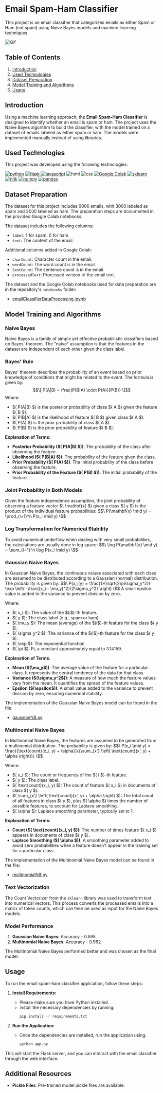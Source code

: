 # Email Spam-Ham Classifier

This project is an email classifier that categorizes emails as either Spam or Ham (not spam) using Naive Bayes models and machine learning techniques.

<img src="/static/gif/demo.gif" alt="Gif">

## Table of Contents
1. [Introduction](#introduction)
2. [Used Technologies](#used-technologies)
3. [Dataset Preparation](#dataset-preparation)
4. [Model Training and Algorithms](#model-training-and-algorithms)
5. [Usage](#usage)

## Introduction

Using a machine learning approach, the **Email Spam-Ham Classifier** is designed to identify whether an email is spam or ham. The project uses the Naive Bayes algorithm to build the classifier, with the model trained on a dataset of emails labeled as either spam or ham. The models were implemented manually instead of using libraries.

## Used Technologies

This project was developed using the following technologies:

[![python](https://img.icons8.com/color/50/000000/python.png)](https://www.python.org/) [![flask](https://img.icons8.com/color/50/000000/flask.png)](https://flask.palletsprojects.com/en/3.0.x/) [![javascript](https://img.icons8.com/color/50/000000/javascript.png)](https://www.javascript.com/) ![html](https://img.icons8.com/?size=50&id=20909&format=png&color=000000) ![css](https://img.icons8.com/?size=50&id=21278&format=png&color=000000) [![Google Colab](https://img.icons8.com/color/48/000000/google-colab.png)](https://colab.research.google.com/) [![sklearn](https://upload.wikimedia.org/wikipedia/commons/thumb/0/05/Scikit_learn_logo_small.svg/70px-Scikit_learn_logo_small.svg.png)](https://scikit-learn.org/) [![nltk](https://miro.medium.com/v2/resize:fit:50/1*YM2HXc7f4v02pZBEO8h-qw.png)](https://www.nltk.org/) [![numpy](https://img.icons8.com/color/48/000000/numpy.png)](https://numpy.org/) [![pandas](https://img.icons8.com/color/50/000000/pandas.png)](https://pandas.pydata.org/)

## Dataset Preparation

The dataset for this project includes 6000 emails, with 3000 labeled as spam and 3000 labeled as ham. The preparation steps are documented in the provided Google Colab notebooks.

The dataset includes the following columns:
- `label`: 1 for spam, 0 for ham.
- `text`: The content of the email.

Additional columns added in Google Colab:
- `charCount`: Character count in the email.
- `wordCount`: The word count is in the email.
- `SentCount`: The sentence count is in the email.
- `processedText`: Processed version of the email text.

The dataset and the Google Colab notebooks used for data preparation are in the repository's `notebooks` folder:
- [emailClassifierDataProcessing.ipynb](data/emailClassifierDataProcessing.ipynb)

## Model Training and Algorithms
### Naive Bayes
Naive Bayes is a family of simple yet effective probabilistic classifiers based on Bayes' theorem. The "naive" assumption is that the features in the dataset are independent of each other given the class label.

### Bayes' Rule
Bayes' theorem describes the probability of an event based on prior knowledge of conditions that might be related to the event. The formula is given by:
$$\[ P(A|B) = \frac{P(B|A) \cdot P(A)}{P(B)} \]$$
Where:
- $\( P(A|B) \$) is the posterior probability of class $\( A \$) given the feature $\( B \$).
- $\( P(B|A) \$) is the likelihood of feature $\( B \$) given class $\( A \$).
- $\( P(A) \$) is the prior probability of class $\( A \$).
- $\( P(B) \$) is the prior probability of feature $\( B \$).

**Explanation of Terms:**
- **Posterior Probability ($\( P(A|B) \$))**: The probability of the class after observing the feature.
- **Likelihood ($\( P(B|A) \$))**: The probability of the feature given the class.
- **Prior Probability ($\( P(A) \$))**: The initial probability of the class before observing the feature.
- **Prior Probability of the Feature ($\( P(B) \$))**: The initial probability of the feature.

### Joint Probability in Both Models
Given the feature independence assumption, the joint probability of observing a feature vector $\( \mathbf{x} \$) given a class $\( y \$) is the product of the individual feature probabilities:
$$\ P(\mathbf{x} \mid y) = \prod_{i=1}^n P(x_i \mid y) \$$

### Log Transformation for Numerical Stability
To avoid numerical underflow when dealing with very small probabilities, the calculations are usually done in log space:
$$\ \log P(\mathbf{x} \mid y) = \sum_{i=1}^n \log P(x_i \mid y) \$$

### Gaussian Naive Bayes
In Gaussian Naive Bayes, the continuous values associated with each class are assumed to be distributed according to a Gaussian (normal) distribution. The probability is given by:
$$\ P(x_i|y) = \frac{1}{\sqrt{2\pi\sigma_y^2}} \exp \left( -\frac{(x_i - \mu_y)^2}{2\sigma_y^2} \right) \$$
A small epsilon value is added to the variance to prevent division by zero.

Where:
- $\( x_i \$): The value of the $\(i\$)-th feature.
- $\( y \$): The class label (e.g., spam or ham).
- $\( \mu_y \$): The mean (average) of the $\(i\$)-th feature for the class $\( y \$).
- $\( \sigma_y^2 \$): The variance of the $\(i\$)-th feature for the class $\( y \$).
- $\( \exp \$): The exponential function.
- $\( \pi \$): Pi, a constant approximately equal to 3.14159.

**Explanation of Terms:**
- **Mean ($\(\mu_y\$))**: The average value of the feature for a particular class. It represents the central tendency of the data for that class.
- **Variance ($\(\sigma_y^2\$))**: A measure of how much the feature values vary from the mean. It quantifies the spread of the feature values.
- **Epsilon ($\(\epsilon\$))**: A small value added to the variance to prevent division by zero, ensuring numerical stability.
  
The implementation of the Gaussian Naive Bayes model can be found in the file:
- [gaussianNB.py](models/gaussianNB.py)

### Multinomial Naive Bayes
In Multinomial Naive Bayes, the features are assumed to be generated from a multinomial distribution. The probability is given by:
$$\ P(x_i \mid y) = \frac{{\text{count}(x_i, y) + \alpha}}{{\sum_{x'} \left( \text{count}(x', y) + \alpha \right)}} \$$

Where:
- $\( x_i \$): The count or frequency of the $\( i \$)-th feature.
- $\( y \$): The class label.
- $\( \text{count}(x_i, y) \$): The count of feature $\( x_i \$) in documents of class $\( y \$).
- $\( \sum_{x'} \left( \text{count}(x', y) + \alpha \right) \$): The total count of all features in class $\( y \$), plus $\( \alpha \$) times the number of possible features, to account for Laplace smoothing.
- $\( \alpha \$): Laplace smoothing parameter, typically set to 1.

**Explanation of Terms:**
- **Count ($\( \text{count}(x_i, y) \$))**: The number of times feature $\( x_i \$) appears in documents of class $\( y \$).
- **Laplace Smoothing ($\( \alpha \$))**: A smoothing parameter added to avoid zero probabilities when a feature doesn't appear in the training set for a particular class.
  
The implementation of the Multinomial Naive Bayes model can be found in the file:
- [multinomialNB.py](models/multinomialNB.py)
  
### Text Vectorization
The Count Vectorizer from the `sklearn` library was used to transform text into numerical vectors. This process converts the processed emails into a matrix of token counts, which can then be used as input for the Naive Bayes models.

### Model Performance
1. **Gaussian Naive Bayes**: Accuracy - 0.595
2. **Multinomial Naive Bayes**: Accuracy - 0.962

The Multinomial Naive Bayes performed better and was chosen as the final model.

## Usage

To run the email spam-ham classifier application, follow these steps:

1. **Install Requirements:**
   - Please make sure you have Python installed.
   - Install the necessary dependencies by running:
     ```sh
     pip install -r requirements.txt
     ```

2. **Run the Application:**
   - Once the dependencies are installed, run the application using:
     ```sh
     python app.py
     ```

This will start the Flask server, and you can interact with the email classifier through the web interface.

## Additional Resources
- **Pickle Files**: Pre-trained model pickle files are available.
